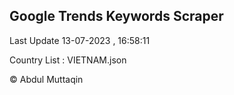 

## Google Trends Keywords Scraper 
 
Last Update 13-07-2023 , 16:58:11

Country List :
VIETNAM.json



© Abdul Muttaqin 
